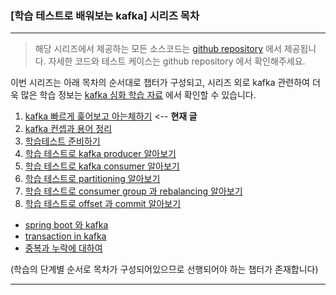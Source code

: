 ### [학습 테스트로 배워보는 kafka] 시리즈 목차

---

> 해당 시리즈에서 제공하는 모든 소스코드는 [github repository](https://github.com/my-research/kafka) 에서 제공됩니다. 자세한 코드와 테스트 케이스는 github repository 에서 확인해주세요.

이번 시리즈는 아래 목차의 순서대로 챕터가 구성되고, 시리즈 외로 kafka 관련하여 더욱 많은 학습 정보는 [kafka 심화 학습 자료](#) 에서 확인할 수 있습니다.

1. [kafka 빠르게 훑어보고 아는체하기](#) <-- **현재 글**
2. [kafka 컨셉과 용어 정리](#)
3. [학습테스트 준비하기](#)
4. [학습 테스트로 kafka producer 알아보기](#)
5. [학습 테스트로 kafka consumer 알아보기](#)
6. [학습 테스트로 partitioning 알아보기](#)
7. [학습 테스트로 consumer group 과 rebalancing 알아보기](#)
8. [학습 테스트로 offset 과 commit 알아보기](#)

- [spring boot 와 kafka](#)
- [transaction in kafka](#)
- [중복과 누락에 대하여](#)

(학습의 단계별 순서로 목차가 구성되어있으므로 선행되어야 하는 챕터가 존재합니다)

---
